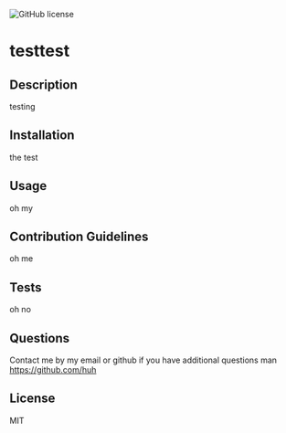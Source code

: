 
![GitHub license](https://img.shields.io/badge/license-MIT-blue.svg)
# testtest

## Description

testing

## Installation

the test

## Usage

oh my

## Contribution Guidelines

oh me

## Tests

oh no

## Questions

Contact me by my email or github if you have additional questions
man
https://github.com/huh

## License 

 MIT